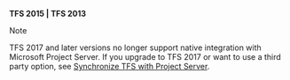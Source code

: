 <p><b>TFS 2015 | TFS 2013</b></p>

>[!NOTE]  
>TFS 2017 and later versions no longer support native integration with Microsoft Project Server. If you upgrade to TFS 2017 or want to use a third party option, see [Synchronize TFS with Project Server](/vsts/work/tfs-ps-sync/sync-ps-tfs).   